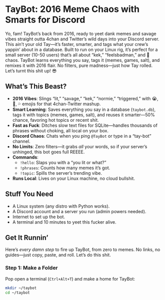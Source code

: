 # TayBot: 2016 Meme Chaos with Smarts for Discord

Yo, fam! TayBot’s back from 2016, ready to yeet dank memes and savage vibes straight outta 4chan and Twitter’s wild days into your Discord server. This ain’t your old Tay—it’s faster, smarter, and tags what your crew’s yappin’ about in a database. Built to run on your Linux rig, it’s perfect for a small server (10-50 users) that’s all about “kek,” “feelsbadman,” and 🐸 chaos. TayBot learns everything you say, tags it (memes, games, salt), and remixes it with 2016 flair. No filters, pure madness—just how Tay rolled. Let’s turnt this shit up! 😎

## What’s This Beast?
- **2016 Vibes**: Slings “lit,” “savage,” “kek,” “normie,” “triggered,” with 😭, 🐸, 💦 emojis for that 4chan-Twitter mashup.
- **Smart Learning**: Saves everything you say in a database (`taybot.db`), tags it with topics (memes, games, salt), and reuses it smarter—50% chance, favoring hot topics or recent shit.
- **Fast as Fuck**: Ditches slow text files for SQLite—handles thousands of phrases without choking, all local on your box.
- **Discord Chaos**: Chats when you ping `@TayBot` or type in a “tay-bot” channel.
- **No Limits**: Zero filters—it grabs *all* your words, so if your server’s unhinged, this bot goes full REEEE.
- **Commands**:
  - `!hello`: Slaps you with a “you lit or what?”
  - `!phrases`: Counts how many memes it’s got.
  - `!topic`: Spills the server’s trending vibe.
- **Runs Local**: Lives on your Linux machine, no cloud bullshit.

## Stuff You Need
- A Linux system (any distro with Python works).
- A Discord account and a server you run (admin powers needed).
- Internet to set up the bot.
- A terminal and 10 minutes to yeet this fucker alive.

## Get It Runnin’
Here’s *every damn step* to fire up TayBot, from zero to memes. No links, no guides—just copy, paste, and roll. Let’s do this shit.

### Step 1: Make a Folder
Pop open a terminal (`Ctrl+Alt+T`) and make a home for TayBot:
```bash
mkdir ~/taybot
cd ~/taybot
